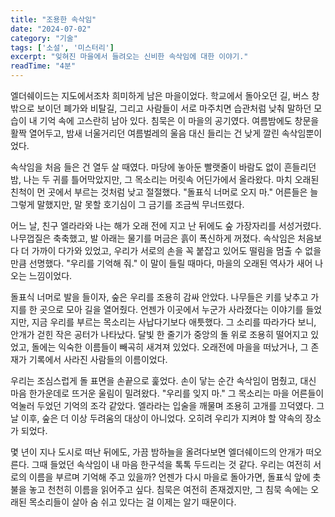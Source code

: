 ```yaml
---
title: "조용한 속삭임"
date: "2024-07-02"
category: "기술"
tags: ['소설', '미스터리']
excerpt: "잊혀진 마을에서 들려오는 신비한 속삭임에 대한 이야기."
readTime: "4분"
---
```


엘더쉐이드는 지도에서조차 희미하게 남은 마을이었다. 학교에서 돌아오던 길, 버스 창밖으로 보이던 폐가와 비탈길, 그리고 사람들이 서로 마주치면 습관처럼 낮춰 말하던 모습이 내 기억 속에 고스란히 남아 있다. 침묵은 이 마을의 공기였다. 여름밤에도 창문을 활짝 열어두고, 밤새 너울거리던 여름벌레의 울음 대신 들리는 건 낮게 깔린 속삭임뿐이었다.

속삭임을 처음 들은 건 열두 살 때였다. 마당에 놓아둔 빨랫줄이 바람도 없이 흔들리던 밤, 나는 두 귀를 틀어막았지만, 그 목소리는 머릿속 어딘가에서 올라왔다. 마치 오래된 친척이 먼 곳에서 부르는 것처럼 낮고 절절했다. "돌표식 너머로 오지 마." 어른들은 늘 그렇게 말했지만, 말 못할 호기심이 그 금기를 조금씩 무너뜨렸다.

어느 날, 친구 엘라라와 나는 해가 오래 전에 지고 난 뒤에도 숲 가장자리를 서성거렸다. 나무껍질은 축축했고, 발 아래는 물기를 머금은 흙이 폭신하게 꺼졌다. 속삭임은 처음보다 더 가까이 다가와 있었고, 우리가 서로의 손을 꼭 붙잡고 있어도 떨림을 멈출 수 없을 만큼 선명했다. "우리를 기억해 줘." 이 말이 들릴 때마다, 마을의 오래된 역사가 새어 나오는 느낌이었다.

돌표식 너머로 발을 들이자, 숲은 우리를 조용히 감싸 안았다. 나무들은 키를 낮추고 가지를 한 곳으로 모아 길을 열어줬다. 언젠가 이곳에서 누군가 사라졌다는 이야기를 들었지만, 지금 우리를 부르는 목소리는 사납다기보다 애틋했다. 그 소리를 따라가다 보니, 안개가 걷힌 작은 공터가 나타났다. 달빛 한 줄기가 중앙의 돌 위로 조용히 떨어지고 있었고, 돌에는 익숙한 이름들이 빼곡히 새겨져 있었다. 오래전에 마을을 떠났거나, 그 존재가 기록에서 사라진 사람들의 이름이었다.

우리는 조심스럽게 돌 표면을 손끝으로 훑었다. 손이 닿는 순간 속삭임이 멈췄고, 대신 마음 한가운데로 뜨거운 울림이 밀려왔다. "우리를 잊지 마." 그 목소리는 마을 어른들이 억눌러 두었던 기억의 조각 같았다. 엘라라는 입술을 깨물며 조용히 고개를 끄덕였다. 그날 이후, 숲은 더 이상 두려움의 대상이 아니었다. 오히려 우리가 지켜야 할 약속의 장소가 되었다.

몇 년이 지나 도시로 떠난 뒤에도, 가끔 밤하늘을 올려다보면 엘더쉐이드의 안개가 떠오른다. 그때 들었던 속삭임이 내 마음 한구석을 톡톡 두드리는 것 같다. 우리는 여전히 서로의 이름을 부르며 기억해 주고 있을까? 언젠가 다시 마을로 돌아가면, 돌표식 앞에 촛불을 놓고 천천히 이름을 읽어주고 싶다. 침묵은 여전히 존재겠지만, 그 침묵 속에는 오래된 목소리들이 살아 숨 쉬고 있다는 걸 이제는 알기 때문이다.